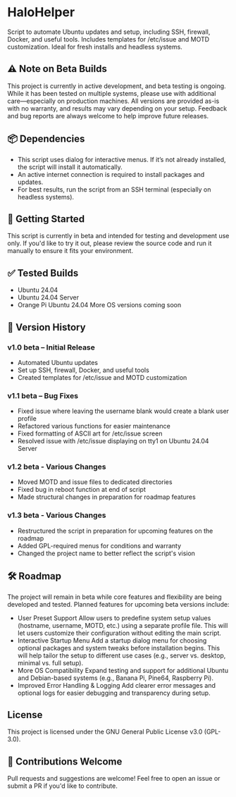 # HaloHelper
Script to automate Ubuntu updates and setup, including SSH, firewall, Docker, and useful tools. Includes templates for /etc/issue and MOTD customization. Ideal for fresh installs and headless systems.

## ⚠️ Note on Beta Builds
This project is currently in active development, and beta testing is ongoing. While it has been tested on multiple systems, please use with additional care—especially on production machines.
All versions are provided as-is with no warranty, and results may vary depending on your setup. Feedback and bug reports are always welcome to help improve future releases.

## 📦 Dependencies
- This script uses dialog for interactive menus. If it’s not already installed, the script will install it automatically.
- An active internet connection is required to install packages and updates.
- For best results, run the script from an SSH terminal (especially on headless systems).

## 🚀 Getting Started
This script is currently in beta and intended for testing and development use only.
If you'd like to try it out, please review the source code and run it manually to ensure it fits your environment.

## ✅ Tested Builds
- Ubuntu 24.04
- Ubuntu 24.04 Server
- Orange Pi Ubuntu 24.04
More OS versions coming soon

## 📝 Version History
### v1.0 beta – Initial Release
- Automated Ubuntu updates
- Set up SSH, firewall, Docker, and useful tools
- Created templates for /etc/issue and MOTD customization

### v1.1 beta – Bug Fixes
- Fixed issue where leaving the username blank would create a blank user profile
- Refactored various functions for easier maintenance
- Fixed formatting of ASCII art for /etc/issue screen
- Resolved issue with /etc/issue displaying on tty1 on Ubuntu 24.04 Server

### v1.2 beta - Various Changes
- Moved MOTD and issue files to dedicated directories
- Fixed bug in reboot function at end of script
- Made structural changes in preparation for roadmap features

### v1.3 beta - Various Changes
- Restructured the script in preparation for upcoming features on the roadmap
- Added GPL-required menus for conditions and warranty
- Changed the project name to better reflect the script's vision

## 🛠️ Roadmap
The project will remain in beta while core features and flexibility are being developed and tested.
Planned features for upcoming beta versions include:

- User Preset Support
  Allow users to predefine system setup values (hostname, username, MOTD, etc.) using a separate profile file.
  This will let users customize their configuration without editing the main script.
- Interactive Startup Menu
  Add a startup dialog menu for choosing optional packages and system tweaks before installation begins.
  This will help tailor the setup to different use cases (e.g., server vs. desktop, minimal vs. full setup).
- More OS Compatibility
  Expand testing and support for additional Ubuntu and Debian-based systems (e.g., Banana Pi, Pine64, Raspberry Pi).
- Improved Error Handling & Logging
  Add clearer error messages and optional logs for easier debugging and transparency during setup.

## License
This project is licensed under the GNU General Public License v3.0 (GPL-3.0).

## 🤝 Contributions Welcome
Pull requests and suggestions are welcome! Feel free to open an issue or submit a PR if you'd like to contribute.
